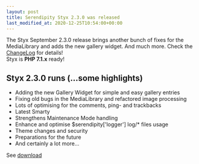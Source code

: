 ```yaml
---
layout: post
title: Serendipity Styx 2.3.0 was released
last_modified_at: 2020-12-25T10:54:00+00:00
---
```


The Styx September 2.3.0 release brings another bunch of fixes for the MediaLibrary and adds the new gallery widget. And much more. Check the [ChangeLog](https://github.com/ophian/styx/blob/2.3.0/docs/NEWS) for details!  
Styx is **PHP 7.1.x** ready!

## Styx 2.3.0 runs (...some highlights)

  - Adding the new Gallery Widget for simple and easy gallery entries
  - Fixing old bugs in the MediaLibrary and refactored image processing
  - Lots of optimising for the comments, ping- and trackbacks
  - Latest Smarty
  - Strengthens Maintenance Mode handling
  - Enhance and optimise $serendipity['logger'] log/* files usage
  - Theme changes and security
  - Preparations for the future
  - And certainly a lot more...

See [download](https://github.com/ophian/styx/releases/tag/2.3.0)